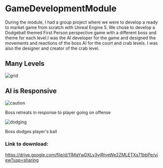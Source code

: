 # GameDevelopmentModule
During the module, I had a group project where we were to develop a ready to market game from scratch with Unreal Engine 5. We chose to develop a Dodgeball themed First Person perspective game with a different boss and theme for each level.I was the AI developer for the game and designed the movements and reactions of the boss AI for the court and crab levels. I was also the designer and creator of the crab level. 

## Many Levels
![grid](https://github.com/NicsunXnus/GameDevelopmentProject/assets/77189033/70aaca50-3f07-4dd2-befb-f8071637720f)

## AI is Responsive
![caution](https://github.com/NicsunXnus/GameDevelopmentProject/assets/77189033/55deca66-c1b8-45a5-a69f-dc0e8763de97)

Boss retreats in response to player going on offense

![dodging](https://github.com/NicsunXnus/GameDevelopmentProject/assets/77189033/58cac702-1b07-4e85-9045-1d496baf7311)

Boss dodges player's ball

### Link to download:
https://drive.google.com/file/d/11MaYwDXLy3yjRtyeWe2ZMLETXs71bbPe/view?usp=sharing
